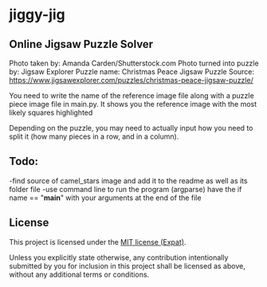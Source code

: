 # jiggy-jig

## Online Jigsaw Puzzle Solver
Photo taken by: Amanda Carden/Shutterstock.com
Photo turned into puzzle by: Jigsaw Explorer
Puzzle name: Christmas Peace Jigsaw Puzzle
Source: https://www.jigsawexplorer.com/puzzles/christmas-peace-jigsaw-puzzle/

You need to write the name of the reference image file along with a puzzle piece image file in main.py.
It shows you the reference image with the most likely squares highlighted

Depending on the puzzle, you may need to actually input how you need to split it (how many pieces in a row, and in a column).

## Todo:
-find source of camel_stars image and add it to the readme as well as its folder file
-use command line to run the program (argparse)
    have the if name == "__main__" with your arguments at the end of the file


## License

This project is licensed under the [MIT license (Expat)](LICENSE).

Unless you explicitly state otherwise, any contribution intentionally
submitted by you for inclusion in this project shall be licensed as
above, without any additional terms or conditions.